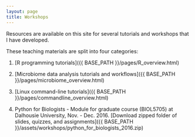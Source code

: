 ```yaml
---
layout: page
title: Workshops
---
```


Resources are available on this site for several tutorials and workshops that I have developed.

These teaching materials are split into four categories:

1. [R programming tutorials]({{ BASE_PATH }}/pages/R_overview.html)

2. [Microbiome data analysis tutorials and workflows]({{ BASE_PATH }}/pages/microbiome_overview.html)

2. [Linux command-line tutorials]({{ BASE_PATH }}/pages/commandline_overview.html)

3. Python for Biologists - Module for graduate course (BIOL5705) at Dalhousie University, Nov. - Dec. 2016. [Download zipped folder of slides, quizzes, and assignments]({{ BASE_PATH }}/assets/workshops/python_for_biologists_2016.zip)

